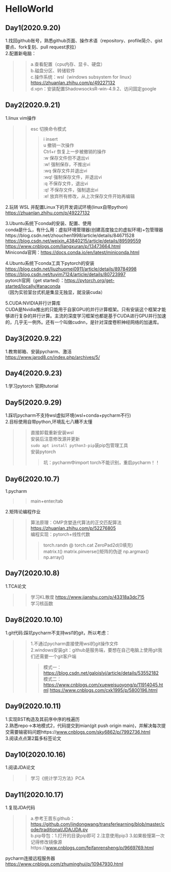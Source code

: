 # HelloWorld
## Day1(2020.9.20)
1.找回github账号，熟悉github页面、操作术语（repository、profile简介、gist要点、fork复刻、pull request求拉）<br>
2.配置新电脑：
>>a.查看配置（cpu内存、显卡、硬盘）<br>
>>b.磁盘分区、转储软件 <br>
>>c.操作系统：wsl（windows subsystem for linux） https://zhuanlan.zhihu.com/p/49227132<br> 
>>d.vpn：安装配置ShadowsocksR-win-4.9.2、访问固定google<br> 

## Day2(2020.9.21)
1.linux vim操作
>> esc 切换命令模式
>>> i  insert<br> 
>>> u  撤销一次操作<br> 
>>> Ctrl+r 恢复上一步被撤销的操作<br> 
>>>:w   保存文件但不退出vi<br> 
>>>:w!   强制保存，不推出vi<br> 
>>>:wq  保存文件并退出vi<br> 
>>>:wq! 强制保存文件，并退出vi<br> 
>>>:q  不保存文件，退出vi<br> 
>>>:q! 不保存文件，强制退出vi<br> 
>>>:e! 放弃所有修改，从上次保存文件开始再编辑<br> 

2.玩转 WSL 并配置Linux下的开发调试环境(linux自带python) https://zhuanlan.zhihu.com/p/49227132

3.Ubuntu系统下conda的安装、配置、使用<br>
conda是什么，有什么用：虚拟环境管理器(创建高度独立的虚拟环境)+包管理器https://blog.csdn.net/zhouchen1998/article/details/84671528
https://blog.csdn.net/weixin_43840215/article/details/89599559 <br>
https://www.cnblogs.com/liangxuran/p/13473664.html<br>
Miniconda官网：https://docs.conda.io/en/latest/miniconda.html <br>

4.Ubuntu系统下conda工具下pytorch的安装 <br>
https://blog.csdn.net/liuzhuomei0911/article/details/89784998 <br>
https://blog.csdn.net/tuyim7124/article/details/80723997 <br>
pytorch官网（get started）：https://pytorch.org/get-started/locally/#anaconda <br>
（因为实验室台式机是集显无独显，就没装cuda）

5.CUDA:NVIDIA并行计算库<br>
CUDA是Nvidia推出的只能用于自家GPU的并行计算框架。只有安装这个框架才能够进行复杂的并行计算。主流的深度学习框架也都是基于CUDA进行GPU并行加速的，几乎无一例外。还有一个叫做cudnn，是针对深度卷积神经网络的加速库。

## Day3(2020.9.22)
1.教育邮箱、安装pycharm、激活
https://www.jarod8.cn/index.php/archives/5/

## Day4(2020.9.23)
1.学习pytorch 官网tutorial

## Day5(2020.9.29)
1.踩坑pycharm不支持wsl虚拟环境(wsl+conda+pycharm不行)<br>
2.目标使用自带python,环境乱七八糟不太懂
>>直接卸载重新安装wsl<br>
>>安装后注意修改源并更新<br>
>>`sudo apt install python3-pip`装pip包管理工具<br>
>>安装pytorch
>>>坑：pycharm中import torch不能识别，重启pycharm！！

## Day6(2020.10.7)
1.pycharm
>>main+enter/tab  

2.矩阵论编程作业  
>>算法原理：OMP贪婪迭代算法的正交匹配算法 https://zhuanlan.zhihu.com/p/52276805  
>>编程实现：pytorch+线性代数
>>>torch.randn @  torch.cat ZeroPad2d(0填充)  
>>>matrix.t() matrix.pinverse()矩阵的伪逆
>>>np.argmax() np.array()

## Day7(2020.10.8)
1.TCA论文
>>学习KL散度 https://www.jianshu.com/p/43318a3dc715  
>>学习核函数

## Day8(2020.10.10)
1.git代码:踩坑pycharm不支持wsl1的git，所以考虑：
>>1.不通过pycharm直接使用wsl的git操作文件   
>>2.windows安装git：github是服务端，要想在自己电脑上使用git我们还需要一个git客户端  
>>>模式一：https://blog.csdn.net/galoislyj/article/details/53552182  
>>>模式二：https://www.cnblogs.com/xueweisuoyong/p/11914045.html  https://www.cnblogs.com/cxk1995/p/5800196.html

## Day9(2020.10.11)
1.实现BST构造及其前序中序的栈遍历  
2.熟悉repo->本地模式2，代码提交到mian(git push origin main)，并解决每次提交需要输密码问题https://www.cnblogs.com/sky6862/p/7992736.html    
3.阅读点点第2篇多标签论文  

## Day10(2020.10.16)
1.阅读JDA论文
>>学习《统计学习方法》PCA  

## Day11(2020.10.17)
1.复现JDA代码
>>a.参考王晋东github：https://github.com/jindongwang/transferlearning/blob/master/code/traditional/JDA/JDA.py  
>>b.pip导包：1.打开的目录pip即可 2.注意使用pip3 3.如果极慢第一次记得修改镜像源https://www.cnblogs.com/feifanrensheng/p/9669769.html  

pycharm连接远程服务器
https://www.cnblogs.com/zhuminghui/p/10947930.html
